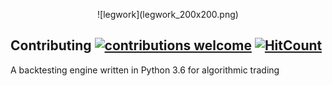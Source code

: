 <p style="text-align:center">
![legwork](legwork_200x200.png)
</p>

## Contributing [![contributions welcome](https://img.shields.io/badge/contributions-welcome-brightgreen.svg?style=flat)](https://github.com/dwyl/esta/issues) [![HitCount](http://hits.dwyl.io/sebasslash/legwork.svg)](http://hits.dwyl.io/sebasslash/legwork)

A backtesting engine written in Python 3.6 for algorithmic trading
